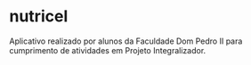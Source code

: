 # nutricel
Aplicativo realizado por alunos da Faculdade Dom Pedro II para cumprimento de atividades em Projeto Integralizador.
